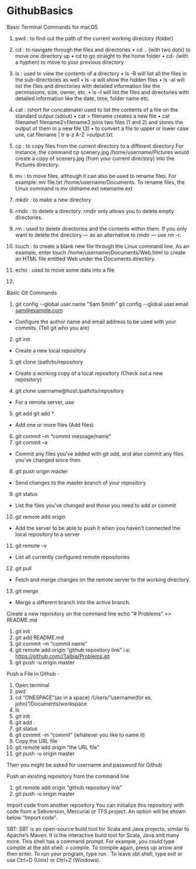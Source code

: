 # GithubBasics

Basic Terminal Commands for macOS 
1. pwd : to find out the path of the current working directory (folder)

2. cd : to navigate through the files and directories
•	cd .. (with two dots) to move one directory up
•	cd to go straight to the home folder
•	cd- (with a hyphen) to move to your previous directory

3. ls : used to view the contents of a directory
•	ls -R will list all the files in the sub-directories as well
•	ls -a will show the hidden files
•	ls -al will list the files and directories with detailed information like the permissions, size, owner, etc.
•	ls –l will list the files and directories with detailed information like the date, time, folder name etc.

4. cat : (short for concatenate) used to list the contents of a file on the standard output (sdout)
•	cat > filename creates a new file
•	cat filename1 filename2>filename3 joins two files (1 and 2) and stores the output of them in a new file (3)
•	to convert a file to upper or lower case use, cat filename | tr a-z A-Z >output.txt

5. cp : to copy files from the current directory to a different directory
For instance, the command cp scenery.jpg /home/username/Pictures would create a copy of scenery.jpg (from your current directory) into the Pictures directory.

6. mv : to move files, although it can also be used to rename files.
For example: mv file.txt /home/username/Documents.
To rename files, the Linux command is mv oldname.ext newname.ext

7. mkdir : to make a new directory

8. rmdir : to delete a directory. rmdir only allows you to delete empty directories.

9. rm : used to delete directories and the contents within them. If you only want to delete the directory — as an alternative to rmdir — use rm -r.

10. touch : to create a blank new file through the Linux command line. As an example, enter touch /home/username/Documents/Web.html to create an HTML file entitled Web under the Documents directory.

11. echo : used to move some data into a file
12. 

 


Basic Git Commands
1. git config --global user.name "Sam Smith"
git config --global user.email sam@example.com
- Configure the author name and email address to be used with your commits. (Tell git who you are)
2. git init 
- Create a new local repository
3. git clone /path/to/repository
- Create a working copy of a local repository (Check out a new repository)
4. git clone username@host:/path/to/repository
- For a remote server, use
5. git add <filename>
git add *
- Add one or more files (Add files)
6. git commit –m “commit message/name”
7. git commit –a 
- Commit any files you’ve added with git add, and also commit any files you’ve changed since then
8. git push origin master
- Send changes to the master branch of your repository
9. git status
- List the files you’ve changed and those you need to add or commit
10. git remote add origin <server>
- Add the server to be able to push it when you haven’t connected the local repository to a server
11. git remote –v
- List all currently configured remote repositories 
12. git pull
- Fetch and merge changes on the remote server to the working directory.
13. git merge <branchname>
- Merge a different branch into the active branch.

Create a new repository on the command line
echo “# Problems” >> README.md
1.	git init
2.	git add README.md
3.	git commit -m “commit name”
4.	git remote add origin “github repository link” i.e. https://github.com//Talbia/Problems.git
5.	git push -u origin master

Push a File in Github -
1.	Open terminal
2.	pwd
3.	cd “ONESPACE”(as in a space) /Users/”username(for ex. john)”/Documents/workspace
4.	ls 
5.	git init
6.	git add . 
7.	git status 
8.	git commit -m “commit” (whatever you like to name it)
9.	Copy the URL file
10.	git remote add origin “the URL file”
11.	git push -u origin master 

Then you might be asked for username and password for Github 


Push an existing repository from the command line
1.	git remote add origin “github repository link” 
2.	git push -u origin master

Import code from another repository
You can initialize this repository with code from a Sebversion, Mercurial or TFS project.
An option will be shown below “Import code”.


SBT: 
SBT is an open-source build tool for Scala and Java projects, similar to Apache’s Maven. It is the interactive build tool for Scala, Java and many more. This shell has a command prompt. 
For example, you could type compile at the sbt shell: > compile. To compile again, press up arrow and then enter. To run your program, type run . To leave sbt shell, type exit or use Ctrl+D (Unix) or Ctrl+Z (Windows).

